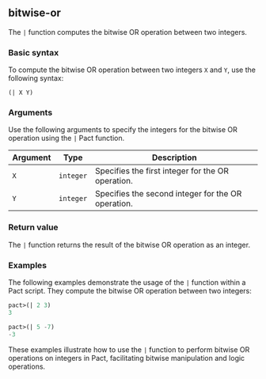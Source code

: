 ## bitwise-or
The `|` function computes the bitwise OR operation between two integers.

### Basic syntax

To compute the bitwise OR operation between two integers `X` and `Y`, use the following syntax:

`(| X Y)`

### Arguments

Use the following arguments to specify the integers for the bitwise OR operation using the `|` Pact function.

| Argument | Type | Description |
| --- | --- | --- |
| `X` | `integer` | Specifies the first integer for the OR operation. |
| `Y` | `integer` | Specifies the second integer for the OR operation. |

### Return value

The `|` function returns the result of the bitwise OR operation as an integer.

### Examples

The following examples demonstrate the usage of the `|` function within a Pact script. They compute the bitwise OR operation between two integers:

```lisp
pact>(| 2 3)
3
```

```lisp
pact>(| 5 -7)
-3
```

These examples illustrate how to use the `|` function to perform bitwise OR operations on integers in Pact, facilitating bitwise manipulation and logic operations.

